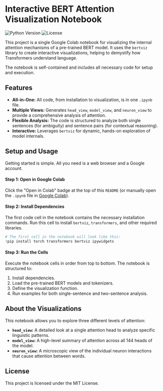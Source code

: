# Interactive BERT Attention Visualization Notebook

![Python Version](https://img.shields.io/badge/python-3.8+-blue.svg)
![License](https://img.shields.io/badge/license-MIT-green.svg)

This project is a single Google Colab notebook for visualizing the internal attention mechanisms of a pre-trained BERT model. It uses the `bertviz` library to create interactive visualizations, helping to demystify how Transformers understand language.

The notebook is self-contained and includes all necessary code for setup and execution.



## Features

-   **All-in-One:** All code, from installation to visualization, is in one `.ipynb` file.
-   **Multiple Views:** Generates `head_view`, `model_view`, and `neuron_view` to provide a comprehensive analysis of attention.
-   **Flexible Analysis:** The code is structured to analyze both single sentences (for ambiguity) and sentence pairs (for contextual reasoning).
-   **Interactive:** Leverages `bertviz` for dynamic, hands-on exploration of model internals.

## Setup and Usage

Getting started is simple. All you need is a web browser and a Google account.

#### **Step 1: Open in Google Colab**

Click the "Open in Colab" badge at the top of this `README` (or manually open the `.ipynb` file in [Google Colab](https://colab.research.google.com/)).

#### **Step 2: Install Dependencies**

The first code cell in the notebook contains the necessary installation commands. Run this cell to install `bertviz`, `transformers`, and other required libraries.

```python
# The first cell in the notebook will look like this:
!pip install torch transformers bertviz ipywidgets
```

#### **Step 3: Run the Cells**

Execute the notebook cells in order from top to bottom. The notebook is structured to:
1.  Install dependencies.
2.  Load the pre-trained BERT models and tokenizers.
3.  Define the visualization function.
4.  Run examples for both single-sentence and two-sentence analysis.

## About the Visualizations

This notebook allows you to explore three different levels of attention:

* **`head_view`:** A detailed look at a single attention head to analyze specific linguistic patterns.
* **`model_view`:** A high-level summary of attention across all 144 heads of the model.
* **`neuron_view`:** A microscopic view of the individual neuron interactions that cause attention between words.



## License

This project is licensed under the MIT License.